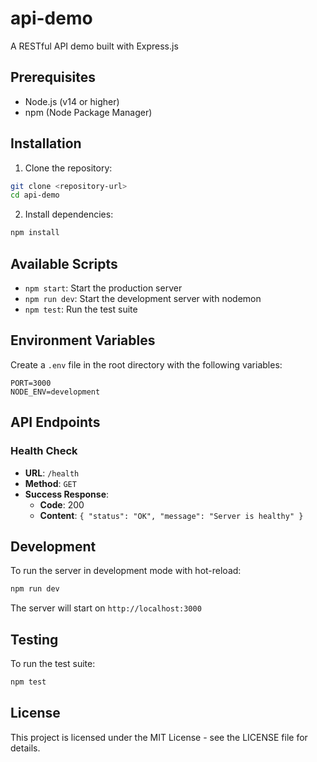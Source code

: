 # api-demo

A RESTful API demo built with Express.js

## Prerequisites

- Node.js (v14 or higher)
- npm (Node Package Manager)

## Installation

1. Clone the repository:
```bash
git clone <repository-url>
cd api-demo
```

2. Install dependencies:
```bash
npm install
```

## Available Scripts

- `npm start`: Start the production server
- `npm run dev`: Start the development server with nodemon
- `npm test`: Run the test suite

## Environment Variables

Create a `.env` file in the root directory with the following variables:

```env
PORT=3000
NODE_ENV=development
```

## API Endpoints

### Health Check
- **URL**: `/health`
- **Method**: `GET`
- **Success Response**:
  - **Code**: 200
  - **Content**: `{ "status": "OK", "message": "Server is healthy" }`

## Development

To run the server in development mode with hot-reload:

```bash
npm run dev
```

The server will start on `http://localhost:3000`

## Testing

To run the test suite:

```bash
npm test
```

## License

This project is licensed under the MIT License - see the LICENSE file for details.
